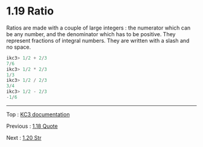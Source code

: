 # 1.19 Ratio

Ratios are made with a couple of large integers : the numerator
which can be any number, and the denominator which has to be positive.
They represent fractions of integral numbers.
They are written with a slash and no space.

```elixir
ikc3> 1/2 + 2/3
7/6
ikc3> 1/2 * 2/3
1/3
ikc3> 1/2 / 2/3
3/4
ikc3> 1/2 - 2/3
-1/6
```

---

Top : [KC3 documentation](../)

Previous : [1.18 Quote](1.18_Quote)

Next : [1.20 Str](1.20_Str)
